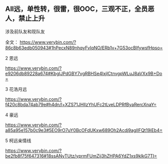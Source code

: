 ## All远，单性转，很雷，很OOC，三观不正，全员恶人，禁止上升

涉及前队友和现队友


全文： https://www.verybin.com/?86c8b63edb050943#1hPecxN89nhqyFvIqNO/ERb1v+7G53ocBIfywsfHpso=



2 恩远

https://www.verybin.com/?e9206db89228a674#KbglJPdGBY7vgRBHSe4lxjlCtnvgpWLuJ8aVXx9B+Do= 

3 花浩月远

https://www.verybin.com/?f420c8bda74ab79e#h4dn/l+XZS71JHllzYhUFc2tLveLDPRfByaRercXnaY=

4 豪远

https://www.verybin.com/?a85a95e157b0c9e3#5EO9rO7uY0BcOFdUKxw689Oh2Acdj9aglIFQt19iEb4=

5 柯远亲情线

https://www.verybin.com/?be2fb8f75f647316#18ssANyTUtz/yprmFUmZij3hZHPA6YdZ1xs9klkG7TI=
